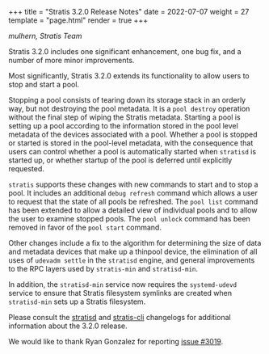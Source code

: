 +++
title = "Stratis 3.2.0 Release Notes"
date = 2022-07-07
weight = 27
template = "page.html"
render = true
+++

*mulhern, Stratis Team*

Stratis 3.2.0 includes one significant enhancement, one bug fix, and a number
of more minor improvements.

Most significantly, Stratis 3.2.0 extends its functionality to allow users to
stop and start a pool.

Stopping a pool consists of tearing down its storage stack in an orderly way,
but not destroying the pool metadata. It is a `pool destroy` operation
without the final step of wiping the Stratis metadata. Starting a pool is
setting up a pool according to the information stored in the pool level
metadata of the devices associated with a pool. Whether a pool is stopped or
started is stored in the pool-level metadata, with the consequence that users
can control whether a pool is automatically started when `stratisd` is started
up, or whether startup of the pool is deferred until explicitly requested.

`stratis` supports these changes with new commands to start and to stop a
pool. It includes an additional `debug refresh` command which allows a user to
request that the state of all pools be refreshed. The `pool list` command has
been extended to allow a detailed view of individual pools and to allow the
user to examine stopped pools. The `pool unlock` command has been removed
in favor of the `pool start` command.

Other changes include a fix to the algorithm for determining the size of data 
and metadata devices that make up a thinpool device, the elimination of all
uses of `udevadm settle` in the `stratisd` engine, and general improvements to
the RPC layers used by `stratis-min` and `stratisd-min`.

In addition, the `stratisd-min` service now requires the `systemd-udevd`
service to ensure that Stratis filesystem symlinks are created when
`stratisd-min` sets up a Stratis filesystem.

<!-- more -->

Please consult the [stratisd] and [stratis-cli] changelogs for additional
information about the 3.2.0 release.

We would like to thank Ryan Gonzalez for reporting [issue #3019].

[stratisd]: https://github.com/stratis-storage/stratisd/blob/master/CHANGES.txt
[stratis-cli]: https://github.com/stratis-storage/stratis-cli/blob/master/CHANGES.txt
[issue #3019]: https://github.com/stratis-storage/stratisd/issues/3019
